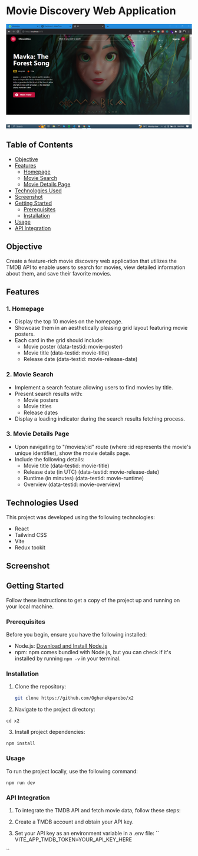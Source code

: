 # Movie Discovery Web Application

![Screenshot](src/assets/x2.PNG)

## Table of Contents

- [Objective](#objective)
- [Features](#features)
  - [Homepage](#1-homepage)
  - [Movie Search](#2-movie-search)
  - [Movie Details Page](#3-movie-details-page)
- [Technologies Used](#technologies-used)
- [Screenshot](#screenshot)
- [Getting Started](#getting-started)
  - [Prerequisites](#prerequisites)
  - [Installation](#installation)
- [Usage](#usage)
- [API Integration](#api-integration)

## Objective

Create a feature-rich movie discovery web application that utilizes the TMDB API to enable users to search for movies, view detailed information about them, and save their favorite movies.

## Features

### 1. Homepage

- Display the top 10 movies on the homepage.
- Showcase them in an aesthetically pleasing grid layout featuring movie posters.
- Each card in the grid should include:
  - Movie poster (data-testid: movie-poster)
  - Movie title (data-testid: movie-title)
  - Release date (data-testid: movie-release-date)

### 2. Movie Search

- Implement a search feature allowing users to find movies by title.
- Present search results with:
  - Movie posters
  - Movie titles
  - Release dates
- Display a loading indicator during the search results fetching process.

### 3. Movie Details Page

- Upon navigating to "/movies/:id" route (where :id represents the movie's unique identifier), show the movie details page.
- Include the following details:
  - Movie title (data-testid: movie-title)
  - Release date (in UTC) (data-testid: movie-release-date)
  - Runtime (in minutes) (data-testid: movie-runtime)
  - Overview (data-testid: movie-overview)

## Technologies Used

This project was developed using the following technologies:

- React
- Tailwind CSS
- Vite
- Redux tookit

## Screenshot

## Getting Started

Follow these instructions to get a copy of the project up and running on your local machine.

### Prerequisites

Before you begin, ensure you have the following installed:

- Node.js: [Download and Install Node.js](https://nodejs.org/)
- npm: npm comes bundled with Node.js, but you can check if it's installed by running `npm -v` in your terminal.

### Installation

1. Clone the repository:

   ```bash
   git clone https://github.com/Oghenekparobo/x2
   ```

2. Navigate to the project directory:

```
cd x2

```

3. Install project dependencies:

```
npm install
```

### Usage

To run the project locally, use the following command:

```
npm run dev
```

### API Integration

1. To integrate the TMDB API and fetch movie data, follow these steps:

2. Create a TMDB account and obtain your API key.

3. Set your API key as an environment variable in a .env file:
   ``
   VITE_APP_TMDB_TOKEN=YOUR_API_KEY_HERE

``
